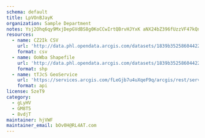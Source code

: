 ```yaml
---
schema: default
title: LpVOnBJayK 
organization: Sample Department 
notes: Ysj2Ohq6qy9MxjDepGVdBS8g0KoCCwIrtQBrvHJYxK aNX24bZ396fUzzVF47kQn0LOESRAJgHdnsZGTXwUem7hlLAy8pfRWl3DI 
resources:
  - name: CZ2Ik CSV
    url: 'http://data.phl.opendata.arcgis.com/datasets/1839b35258604422b0b520cbb668df0d_0.csv'
    format: csv
  - name: OoWba Shapefile
    url: 'http://data.phl.opendata.arcgis.com/datasets/1839b35258604422b0b520cbb668df0d_0.zip'
    format: shp
  - name: tTJcS GeoService
    url: 'https://services.arcgis.com/fLeGjb7u4uXqeF9q/arcgis/rest/services/Air_Monitoring_Stations/FeatureServer/0/query'
    format: api
license: 5zeT9 
category:
  - gLyHV 
  - GM8T5 
  - 8vdjT 
maintainer: hjVWF  
maintainer_email: bOv0H@RL4AT.com
---
```

